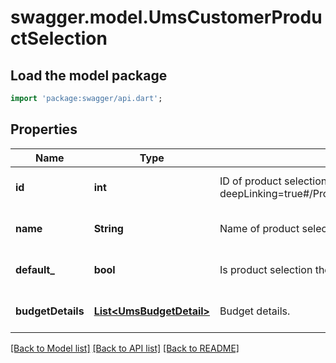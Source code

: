 # swagger.model.UmsCustomerProductSelection

## Load the model package
```dart
import 'package:swagger/api.dart';
```

## Properties
Name | Type | Description | Notes
------------ | ------------- | ------------- | -------------
**id** | **int** | ID of product selection, as retrievable from &lt;a href&#x3D;\&quot;?deepLinking&#x3D;true#/ProductSelection/GetByCustomerV1_6\&quot;&gt;/api/ProductSelection&lt;/a&gt; | [optional] [default to null]
**name** | **String** | Name of product selection | [optional] [default to null]
**default_** | **bool** | Is product selection the selected default? | [optional] [default to null]
**budgetDetails** | [**List&lt;UmsBudgetDetail&gt;**](UmsBudgetDetail.md) | Budget details. | [optional] [default to []]

[[Back to Model list]](../README.md#documentation-for-models) [[Back to API list]](../README.md#documentation-for-api-endpoints) [[Back to README]](../README.md)


